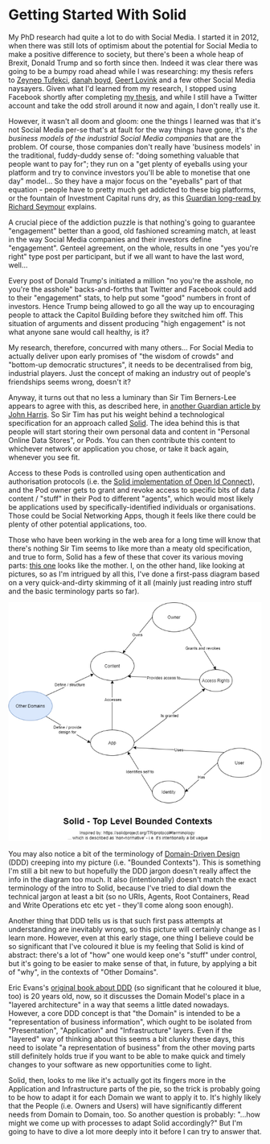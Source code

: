 # Getting Started With Solid

My PhD research had quite a lot to do with Social Media. I started it in 2012, when there was still lots of optimism about the potential for Social Media to make a positive difference to society, but there's been a whole heap of Brexit, Donald Trump and so forth since then. Indeed it was clear there was going to be a bumpy road ahead while I was researching: my thesis refers to [Zeynep Tufekci](https://zeynep.me/), [danah boyd](https://www.danah.org/), [Geert Lovink](https://networkcultures.org/geert/biography/) and a few other Social Media naysayers. Given what I'd learned from my research, I stopped using Facebook shortly after completing [my thesis](https://repository.lboro.ac.uk/articles/thesis/Does_the_way_museum_staff_define_inspiration_help_them_work_with_information_from_visitors_Social_Media_/9496598), and while I still have a Twitter account and take the odd stroll around it now and again, I don't really use it.

However, it wasn't all doom and gloom: one the things I learned was that it's not Social Media per-se that's at fault for the way things have gone, it's *the business models of the industrial Social Media companies* that are the problem. Of course, those companies don't really have 'business models' in the traditional, fuddy-duddy sense of: "doing something valuable that people want to pay for"; they run on a "get plenty of eyeballs using your platform and try to convince investors you'll be able to monetise that one day" model... So they have a major focus on the "eyeballs" part of that equation - people have to pretty much get addicted to these big platforms, or the fountain of Investment Capital runs dry, as this [Guardian long-read by Richard Seymour](https://www.theguardian.com/technology/2019/aug/23/social-media-addiction-gambling) explains. 

A crucial piece of the addiction puzzle is that nothing's going to guarantee "engagement" better than a good, old fashioned screaming match, at least in the way Social Media companies and their investors define "engagement". Genteel agreement, on the whole, results in one "yes you're right" type post per participant, but if we all want to have the last word, well... 

Every post of Donald Trump's initiated a million "no you're the asshole, no you're the asshole" backs-and-forths that Twitter and Facebook could add to their "engagement" stats, to help put some "good" numbers in front of investors. Hence Trump being allowed to go all the way up to encouraging people to attack the Capitol Building before they switched him off. This situation of arguments and dissent producing "high engagement" is not what anyone sane would call healthy, is it?

My research, therefore, concurred with many others... For Social Media to actually deliver upon early promises of "the wisdom of crowds" and "bottom-up democratic structures", it needs to be decentralised from big, industrial players. Just the concept of making an industry out of people's friendships seems wrong, doesn't it? 

Anyway, it turns out that no less a luminary than Sir Tim Berners-Lee appears to agree with this, as described here, in [another Guardian article by John Harris](https://www.theguardian.com/lifeandstyle/2021/mar/15/tim-berners-lee-we-need-social-networks-where-bad-things-happen-less). So Sir Tim has put his weight behind a technological specification for an approach called [Solid](https://solidproject.org/). The idea behind this is that people will start storing their own personal data and content in "Personal Online Data Stores", or Pods. You can then contribute this content to whichever network or application you chose, or take it back again, whenever you see fit.

Access to these Pods is controlled using open authentication and authorisation protocols (i.e. the [Solid implementation of Open Id Connect](https://solid.github.io/solid-oidc/)), and the Pod owner gets to grant and revoke access to specific bits of data / content / "stuff" in their Pod to different "agents", which would most likely be applications used by specifically-identified individuals or organisations. Those could be Social Networking Apps, though it feels like there could be plenty of other potential applications, too.

Those who have been working in the web area for a long time will know that there's nothing Sir Tim seems to like more than a meaty old specification, and true to form, Solid has a few of these that cover its various moving parts: [this one](https://solidproject.org/TR/protocol) looks like the mother. I, on the other hand, like looking at pictures, so as I'm intrigued by all this, I've done a first-pass diagram based on a very quick-and-dirty skimming of it all (mainly just reading intro stuff and the basic terminology parts so far). 



![Solid - Top-Level Bounded Contexts](images/SolidPodContexts.png)



You may also notice a bit of the terminology of [Domain-Driven Design](https://en.wikipedia.org/wiki/Domain-driven_design) (DDD) creeping into my picture (i.e. "Bounded Contexts"). This is something I'm still a bit new to but hopefully the DDD jargon doesn't really affect the info in the diagram too much. It also (intentionally) doesn't match the exact terminology of the intro to Solid, because I've tried to dial down the technical jargon at least a bit (so no URIs, Agents, Root Containers, Read and Write Operations etc etc yet - they'll come along soon enough). 

Another thing that DDD tells us is that such first pass attempts at understanding are inevitably wrong, so this picture will certainly change as I learn more. However, even at this early stage, one thing I believe could be so significant that I've coloured it blue is my feeling that Solid is kind of abstract: there's a lot of "how" one would keep one's "stuff" under control, but it's going to be easier to make sense of that, in future, by applying a bit of "why", in the contexts of "Other Domains". 

Eric Evans's [original book about DDD](https://www.abebooks.co.uk/book-search/isbn/0321125215/?cm_mmc=ggl-_-UK_ETA_DSA-_-naa-_-naa&gclid=Cj0KCQiA15yNBhDTARIsAGnwe0Un_0rHUV-jIFMqSB1SUQ4gcyDnN3AoWXnfyR9IrsRbGdQ5hJp32NkaAjEnEALw_wcB) (so significant that he coloured it blue, too) is 20 years old, now, so it discusses the Domain Model's place in a "layered architecture" in a way that seems a little dated nowadays. However, a core DDD concept is that "the Domain" is intended to be a "representation of business information", which ought to be isolated from "Presentation", "Application" and "Infrastructure" layers. Even if the "layered" way of thinking about this seems a bit clunky these days, this need to isolate "a representation of business" from the other moving parts still definitely holds true if you want to be able to make quick and timely changes to your software as new opportunities come to light.

Solid, then, looks to me like it's actually got its fingers more in the Application and Infrastructure parts of the pie, so the trick is probably going to be how to adapt it for each Domain we want to apply it to. It's highly likely that the People (i.e. Owners and Users) will have significantly different needs from Domain to Domain, too. So another question is probably:  "...how might we come up with processes to adapt Solid accordingly?" But I'm going to have to dive a lot more deeply into it before I can try to answer that.
